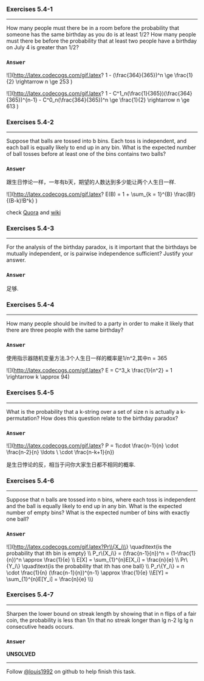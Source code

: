 ### Exercises 5.4-1
***
How many people must there be in a room before the probability that someone has the same birthday as you do is at least 1/2? How many people must there be before the probability that at least two people have a birthday on July 4 is greater than 1/2?

### `Answer`
![](http://latex.codecogs.com/gif.latex? 1 - \(\\frac{364}{365}\)^n \\ge \\frac{1}{2} \\rightarrow n \\ge 253 )

![](http://latex.codecogs.com/gif.latex? 1 - C^1_n\(\\frac{1}{365}\)\(\\frac{364}{365}\)^{n-1} - C^0_n\(\\frac{364}{365}\)^n \\ge \\frac{1}{2} \\rightarrow n \\ge 613 )


### Exercises 5.4-2
***
Suppose that balls are tossed into b bins. Each toss is independent, and each ball is equally likely to end up in any bin. What is the expected number of ball tosses before at least one of the bins contains two balls?

### `Answer`
跟生日悖论一样，一年有b天，期望的人数达到多少能让两个人生日一样.

![](http://latex.codecogs.com/gif.latex? E\(B\) = 1 + \\sum_{k = 1}^{B} \\frac{B!}{\(B-k\)!B^k} )

check [Quora](http://www.quora.com/What-is-the-expected-number-of-ball-tosses-until-some-bin-contains-two-balls) and [wiki](https://en.wikipedia.org/wiki/Birthday_problem#Average_number_of_people)
### Exercises 5.4-3
***
For the analysis of the birthday paradox, is it important that the birthdays be mutually independent, or is pairwise independence sufficient? Justify your answer.

### `Answer`
足够.

### Exercises 5.4-4
***
How many people should be invited to a party in order to make it likely that there are three people with the same birthday?

### `Answer`
使用指示器随机变量方法.3个人生日一样的概率是1/n^2,其中n = 365

![](http://latex.codecogs.com/gif.latex? E = C^3_k \\frac{1}{n^2} = 1 \\rightarrow k \\approx 94)


### Exercises 5.4-5
***
What is the probability that a k-string over a set of size n is actually a k-permutation? How does this question relate to the birthday paradox?

### `Answer`
![](http://latex.codecogs.com/gif.latex? P = 1\\cdot \\frac{n-1}{n} \\cdot \\frac{n-2}{n} \\ldots \\ \\cdot \\frac{n-k+1}{n})

是生日悖论的反，相当于问你大家生日都不相同的概率.
### Exercises 5.4-6
***
Suppose that n balls are tossed into n bins, where each toss is independent and the ball is equally likely to end up in any bin. What is the expected number of empty bins? What is the expected number of bins with exactly one ball?

### `Answer`

![](http://latex.codecogs.com/gif.latex?Pr\\{X_i\\} \\quad\\text{is the probability that ith bin is empty} \\\\ P_r\\{X_i\\} = \(\\frac{n-1}{n}\)^n  = \(1-\\frac{1}{n}\)^n \\approx \\frac{1}{e} \\\\
E[X] = \\sum_{1}^{n}E[X_i] = \\frac{n}{e} \\\\
Pr\\{Y_i\\} \\quad\\text{is the probability that ith has one ball} \\\\
 P_r\\{Y_i\\} = n \\cdot \\frac{1}{n} \(\\frac{n-1}{n}\)^{n-1} \\approx \\frac{1}{e} \\\\E[Y] = \\sum_{1}^{n}E[Y_i] = \\frac{n}{e} \\\\)


### Exercises 5.4-7
***
Sharpen the lower bound on streak length by showing that in n flips of a fair coin, theprobability is less than 1/n that no streak longer than lg n-2 lg lg n consecutive heads occurs.
### `Answer`
**UNSOLVED**

***
Follow [@louis1992](https://github.com/gzc) on github to help finish this task.

